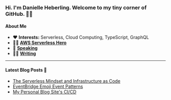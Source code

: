 ### Hi. I'm Danielle Heberling. Welcome to my tiny corner of GitHub. 👋🏻

#### **About Me**

- ❤️ **Interests:** Serverless, Cloud Computing, TypeScript, GraphQL
- 🦸‍♀️ **[AWS Serverless Hero](https://aws.amazon.com/developer/community/heroes/danielle-heberling/)**
- 🎤 **[Speaking](https://www.danielleheberling.xyz/speaking)**
- ✍🏻 **[Writing](https://www.danielleheberling.xyz)**

<hr />

#### **Latest Blog Posts** 🚀

<!-- start latest posts -->
- [The Serverless Mindset and Infrastructure as Code](https://danielleheberling.xyz/blog/serverless-mindset-iac/)
- [EventBridge Emoji Event Patterns](https://danielleheberling.xyz/blog/eventbridge-emoji/)
- [My Personal Blog Site's CI/CD](https://danielleheberling.xyz/blog/blog-ci-cd/)
<!-- end latest posts -->
